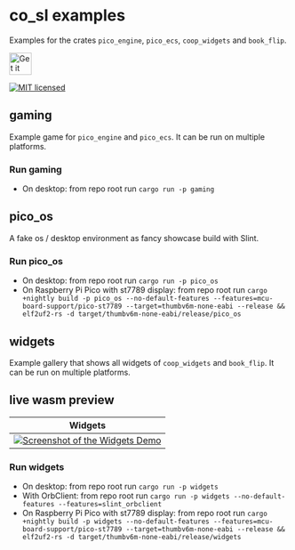 <!--
SPDX-FileCopyrightText: 2022 Florian Blasius <co_sl@tutanota.com>
SPDX-License-Identifier: MIT
-->

# co_sl examples

Examples for the crates `pico_engine`, `pico_ecs`, `coop_widgets` and `book_flip`.

<a href="https://codeberg.org/flovansl/coop_sl">
    <img alt="Get it on Codeberg" src="https://get-it-on.codeberg.org/get-it-on-blue-on-white.png" height="40">
</a>

[![MIT licensed](https://img.shields.io/badge/license-MIT-blue.svg)](../LICENSES/MIT.txt)

## gaming

Example game for `pico_engine` and `pico_ecs`. It can be run on multiple platforms.

### Run gaming

* On desktop: from repo root run `cargo run -p gaming`

## pico_os

A fake os / desktop environment as fancy showcase build with Slint.

### Run pico_os

* On desktop: from repo root run `cargo run -p pico_os`
* On Raspberry Pi Pico with st7789 display: from repo root run ```cargo +nightly build -p pico_os --no-default-features --features=mcu-board-support/pico-st7789 --target=thumbv6m-none-eabi --release && elf2uf2-rs -d target/thumbv6m-none-eabi/release/pico_os```

## widgets

Example gallery that shows all widgets of `coop_widgets` and `book_flip`. It can be run on multiple platforms.

## live wasm preview

| Widgets |
|---------|
|[![Screenshot of the Widgets Demo](https://codeberg.org/flovansl/pages/attachments/2501a785-2b21-40d8-91c7-85fee14f0045 "Widgets Demo")](https://flovansl.codeberg.page/coop_sl/snapshots/examples/widgets/) |

### Run widgets

* On desktop: from repo root run `cargo run -p widgets`
* With OrbClient: from repo root run `cargo run -p widgets --no-default-features --features=slint_orbclient`
* On Raspberry Pi Pico with st7789 display: from repo root run ```cargo +nightly build -p widgets --no-default-features --features=mcu-board-support/pico-st7789 --target=thumbv6m-none-eabi --release && elf2uf2-rs -d target/thumbv6m-none-eabi/release/widgets```